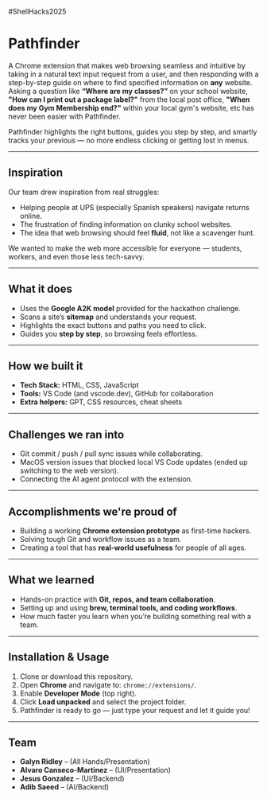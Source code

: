 #ShellHacks2025
# Pathfinder

A Chrome extension that makes web browsing seamless and intuitive by taking in a natural text input request from a user, and then responding with a step-by-step guide on where to find specified information on **any** website.
Asking a question like **“Where are my classes?”** on your school website, **"How can I print out a package label?"** from the local post office, **"When does my Gym Membership end?"** within your local gym's website, etc has never been easier with Pathfinder.

Pathfinder highlights the right buttons, guides you step by step, and smartly tracks your previous — no more endless clicking or getting lost in menus.  

---

## Inspiration
Our team drew inspiration from real struggles:  
- Helping people at UPS (especially Spanish speakers) navigate returns online.  
- The frustration of finding information on clunky school websites.  
- The idea that web browsing should feel **fluid**, not like a scavenger hunt. 

We wanted to make the web more accessible for everyone — students, workers, and even those less tech-savvy.  

---

## What it does
- Uses the **Google A2K model** provided for the hackathon challenge.  
- Scans a site’s **sitemap** and understands your request.  
- Highlights the exact buttons and paths you need to click.  
- Guides you **step by step**, so browsing feels effortless.  

---

## How we built it
- **Tech Stack:** HTML, CSS, JavaScript  
- **Tools:** VS Code (and vscode.dev), GitHub for collaboration  
- **Extra helpers:** GPT, CSS resources, cheat sheets  

---

## Challenges we ran into
- Git commit / push / pull sync issues while collaborating.  
- MacOS version issues that blocked local VS Code updates (ended up switching to the web version).  
- Connecting the AI agent protocol with the extension.  

---

## Accomplishments we're proud of
- Building a working **Chrome extension prototype** as first-time hackers.  
- Solving tough Git and workflow issues as a team.  
- Creating a tool that has **real-world usefulness** for people of all ages.  

---

## What we learned
- Hands-on practice with **Git, repos, and team collaboration**.  
- Setting up and using **brew, terminal tools, and coding workflows**.  
- How much faster you learn when you’re building something real with a team. 

---

## Installation & Usage
1. Clone or download this repository.  
2. Open **Chrome** and navigate to: `chrome://extensions/`.  
3. Enable **Developer Mode** (top right).  
4. Click **Load unpacked** and select the project folder.  
5. Pathfinder is ready to go — just type your request and let it guide you!  

---

## Team
- **Galyn Ridley** – (All Hands/Presentation)  
- **Alvaro Canseco-Martinez** – (UI/Presentation)  
- **Jesus Gonzalez** – (UI/Backend)  
- **Adib Saeed** – (AI/Backend)  

